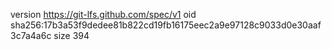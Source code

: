 version https://git-lfs.github.com/spec/v1
oid sha256:17b3a53f9dedee81b822cd19fb16175eec2a9e97128c9033d0e30aaf3c7a4a6c
size 394
